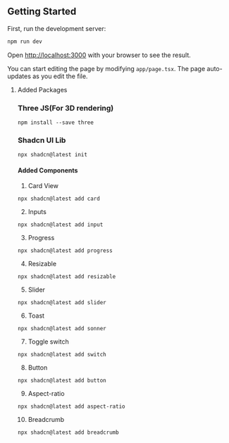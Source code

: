 ## Getting Started

First, run the development server:

```bash
npm run dev
```

Open [http://localhost:3000](http://localhost:3000) with your browser to see the result.

You can start editing the page by modifying `app/page.tsx`. The page auto-updates as you edit the file.

1. Added Packages

    ### Three JS(For 3D rendering)
    ```
    npm install --save three
    ```

    ### Shadcn UI Lib
    ```
    npx shadcn@latest init
    ```

    #### Added Components

    1. Card View
    ```
    npx shadcn@latest add card
    ```

    2. Inputs
    ```
    npx shadcn@latest add input
    ``` 

    3. Progress
    ```
    npx shadcn@latest add progress
    ```

    4. Resizable
    ```
    npx shadcn@latest add resizable
    ```

    5. Slider
    ```
    npx shadcn@latest add slider
    ```

    6. Toast
    ```
    npx shadcn@latest add sonner
    ```

    7. Toggle switch
    ```
    npx shadcn@latest add switch
    ```

    8. Button
    ```
    npx shadcn@latest add button
    ```

    9. Aspect-ratio
    ```
    npx shadcn@latest add aspect-ratio
    ```

    10. Breadcrumb
    ```
    npx shadcn@latest add breadcrumb
    ```